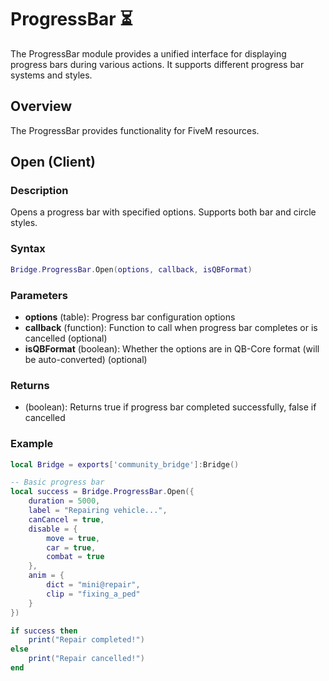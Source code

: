 # ProgressBar ⏳

<!--META
nav: true
toc: true
description: The ProgressBar module provides a unified interface for displaying progress bars during various actions. It supports different progress bar systems and styles.
-->

The ProgressBar module provides a unified interface for displaying progress bars during various actions. It supports different progress bar systems and styles.

## Overview

The ProgressBar provides functionality for FiveM resources.

## Open (Client)

### Description
Opens a progress bar with specified options. Supports both bar and circle styles.

### Syntax
```lua
Bridge.ProgressBar.Open(options, callback, isQBFormat)
```

### Parameters
- **options** (table): Progress bar configuration options
- **callback** (function): Function to call when progress bar completes or is cancelled (optional)
- **isQBFormat** (boolean): Whether the options are in QB-Core format (will be auto-converted) (optional)

### Returns
- (boolean): Returns true if progress bar completed successfully, false if cancelled

### Example
```lua
local Bridge = exports['community_bridge']:Bridge()

-- Basic progress bar
local success = Bridge.ProgressBar.Open({
    duration = 5000,
    label = "Repairing vehicle...",
    canCancel = true,
    disable = {
        move = true,
        car = true,
        combat = true
    },
    anim = {
        dict = "mini@repair",
        clip = "fixing_a_ped"
    }
})

if success then
    print("Repair completed!")
else
    print("Repair cancelled!")
end
```

